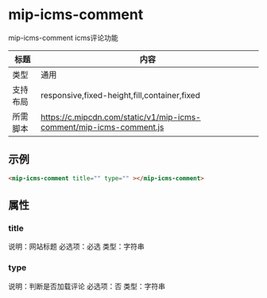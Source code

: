 ﻿# mip-icms-comment

 mip-icms-comment icms评论功能

标题|内容
----|----
类型|通用
支持布局|responsive,fixed-height,fill,container,fixed
所需脚本|https://c.mipcdn.com/static/v1/mip-icms-comment/mip-icms-comment.js

## 示例
```html
<mip-icms-comment title="" type="" ></mip-icms-comment>
```
## 属性

### title

说明：网站标题
必选项：必选
类型：字符串

### type

说明：判断是否加载评论
必选项：否
类型：字符串
